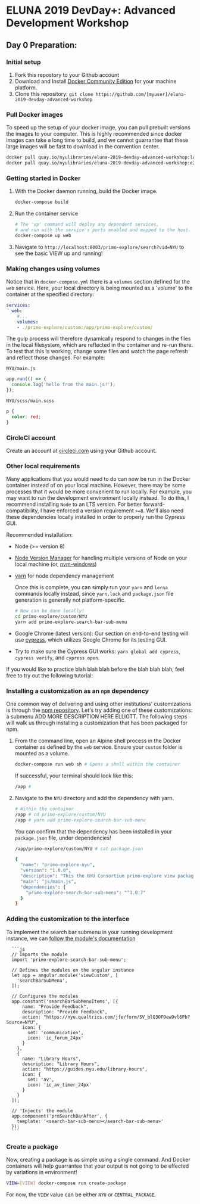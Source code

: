 # ELUNA 2019 DevDay+: Advanced Development Workshop

## Day 0 Preparation:

### Initial setup
1. Fork this repostory to your Github account
1. Download and Install [Docker Community Edition](https://www.docker.com/products/docker-engine) for your machine platform.
1. Clone this repository: `git clone https://github.com/[myuser]/eluna-2019-devday-advanced-workshop`

### Pull Docker images

To speed up the setup of your docker image, you can pull prebuilt versions the images to your computer. This is highly recommended since docker images can take a long time to build, and we cannot guarrantee that these large images will be fast to download in the convention center.

```sh
docker pull quay.io/nyulibraries/eluna-2019-devday-advanced-workshop:latest
docker pull quay.io/nyulibraries/eluna-2019-devday-advanced-workshop:e2e
```

### Getting started in Docker
1. With the Docker daemon running, build the Docker image.
      ```sh
      docker-compose build
      ```
1. Run the container service 
      ```sh
      # The 'up' command will deploy any dependent services,
      # and run with the service's ports enabled and mapped to the host.
      docker-compose up web
      ```
1. Navigate to `http://localhost:8003/primo-explore/search?vid=NYU` to see the basic VIEW up and running!

### Making changes using volumes

Notice that in `docker-compose.yml` there is a `volumes` section defined for the `web` service. Here, your local directory is being mounted as a 'volume' to the container at the specified directory:

```yml
services:
  web:
    #...
    volumes:
    - ./primo-explore/custom:/app/primo-explore/custom/
```

The gulp process will therefore dynamically respond to changes in the files in the local filesystem, which are reflected in the container and re-run there. To test that this is working, change some files and watch the page refresh and reflect those changes. For example:

`NYU/main.js`
```js
app.run(() => {
  console.log('hello from the main.js!');
});
```
`NYU/scss/main.scss`
```scss
p {
  color: red;
}
```

### CircleCI account

Create an account at [circleci.com](https://circleci.com) using your Github account.

### Other local requirements

Many applications that you would need to do can now be run in the Docker container instead of on your local machine. However, there may be some processes that it would be more convenient to run locally. For example, you may want to run the development environment locally instead. To do this, I recommend installing `Node` to an LTS version. For better forward-compatibility, I have enforced a version requirement `>=8`. We'll also need these dependencies locally installed in order to properly run the Cypress GUI.

Recommended installation:
* Node (>= version 8)
* [Node Version Manager](https://github.com/creationix/nvm) for handling multiple versions of Node on your local machine (or, [nvm-windows](https://github.com/coreybutler/nvm-windows))
* [yarn](https://yarnpkg.com/lang/en/docs/install/) for node dependency management

    Once this is complete, you can simply run your `yarn` and `lerna` commands locally instead, since `yarn.lock` and `package.json` file generation is generally not platform-specific.

    ```sh
    # Now can be done locally!
    cd primo-explore/custom/NYU
    yarn add primo-explore-search-bar-sub-menu
    ```

* Google Chrome (latest version): Our section on end-to-end testing will use [cypress](https://www.cypress.io/), which utilizes Google Chrome for its testing GUI.
* Try to make sure the Cypress GUI works: `yarn global add cypress`, `cypress verify`, and `cypress open`.


If you would like to practice blah blah blah before the blah blah blah, feel free to try out the following tutorial:

### Installing a customization as an `npm` dependency

One common way of delivering and using other institutions' customizations is through the [npm repository](http://npmjs.com/). Let's try adding one of these customizations: a submenu ADD MORE DESCRIPTION HERE ELLIOTT. The following steps will walk us through installing a customization that has been packaged for npm.

1. From the command line, open an Alpine shell process in the Docker container as defined by the `web` service. Ensure your `custom` folder is mounted as a volume.
      ```sh
      docker-compose run web sh # Opens a shell within the container
      ```
      If successful, your terminal should look like this:

      ```sh
      /app #
      ```
1. Navigate to the `NYU` directory and add the dependency with yarn.
      ```sh
      # Within the container
      /app # cd primo-explore/custom/NYU
      /app # yarn add primo-explore-search-bar-sub-menu
      ```

      You can confirm that the dependency has been installed in your `package.json` file, under dependencies!

      ```sh
      /app/primo-explore/custom/NYU # cat package.json
      
      {
        "name": "primo-explore-nyu",
        "version": "1.0.0",
        "description": "This the NYU Consortium primo-explore view package.",
        "main": "js/main.js",
        "dependencies": {
          "primo-explore-search-bar-sub-menu": "^1.0.7"
        }
      }
      ```

### Adding the customization to the interface

To implement the search bar submenu in your running development instance, we can [follow the module's documentation](primo-explore-search-bar-sub-menu)

      ```js
      // Imports the module
      import 'primo-explore-search-bar-sub-menu';

      // Defines the modules on the angular instance
      let app = angular.module('viewCustom', [
        'searchBarSubMenu',
      ]);

      // Configures the modules
      app.constant('searchBarSubMenuItems', [{
          name: "Provide Feedback",
          description: "Provide Feedback",
          action: "https://nyu.qualtrics.com/jfe/form/SV_blQ3OFOew9vl6Pb?Source=NYU",
          icon: {
            set: 'communication',
            icon: 'ic_forum_24px'
          }
        },
        {
          name: "Library Hours",
          description: "Library Hours",
          action: "https://guides.nyu.edu/library-hours",
          icon: {
            set: 'av',
            icon: 'ic_av_timer_24px'
          }
        }
      ]);

      // 'Injects' the module
      app.component('prmSearchBarAfter', {
        template: '<search-bar-sub-menu></search-bar-sub-menu>'
      });
      ```
### Create a package

Now, creating a package is as simple using a single command. And Docker containers will help guarrantee that your output is not going to be effected by variations in environment!

```sh
VIEW=[VIEW] docker-compose run create-package
```

For now, the `VIEW` value can be either `NYU` or `CENTRAL_PACKAGE`.


